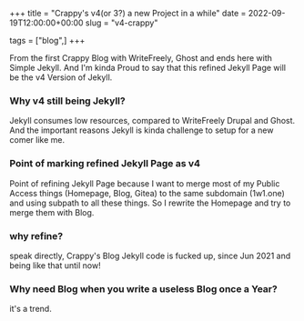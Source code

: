 +++
title =  "Crappy's v4(or 3?) a new Project in a while"
date =   2022-09-19T12:00:00+00:00
slug = "v4-crappy"

tags = ["blog",]
+++


From the first Crappy Blog with WriteFreely, Ghost and ends here with Simple Jekyll.
And I'm kinda Proud to say that this refined Jekyll Page will be the v4 Version of Jekyll.

### Why v4 still being Jekyll?
Jekyll consumes low resources, compared to WriteFreely Drupal and Ghost.
And the important reasons Jekyll is kinda challenge to setup for a new comer like me.

### Point of marking refined Jekyll Page as v4
Point of refining Jekyll Page because I want to merge most of my Public Access things (Homepage, Blog, Gitea) to the same subdomain (1w1.one) and using subpath to all these things. So I rewrite the Homepage and try to merge them with Blog.

### why refine?
speak directly, Crappy's Blog Jekyll code is fucked up, since Jun 2021 and being like that until now!

### Why need Blog when you write a useless Blog once a Year?
it's a trend.

